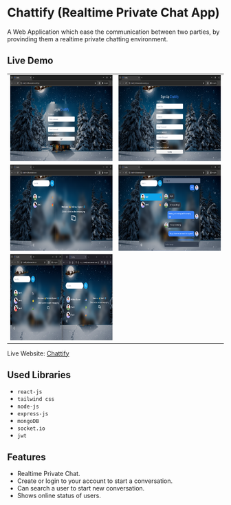 
# Chattify (Realtime Private Chat App)



A Web Application which ease the communication between two parties, by provinding them a realtime private chatting environment.


## Live Demo

<table>
  
  <tr>
    <td><img src="./assets/login.png" width=450 height=200></td>
    <td><img src="./assets/signup.png" width=450 height=200></td>
  </tr>
  <tr>
    <td><img src="./assets/home.png" width=450 height=200></td>
    <td><img src="./assets/chat.png" width=450 height=200></td>
  </tr>
  <tr>
    <td><img src="./assets/online_status.png" width=450 height=200></td>
  </tr>
  
 </table>

Live Website: [Chattify](https://chattify-6u3n.onrender.com)



## Used Libraries
- `react-js`
- `tailwind css`
- `node-js`
- `express-js`
- `mongoDB`
- `socket.io`
- `jwt`



## Features

- Realtime Private Chat.
- Create or login to your account to start a conversation.
- Can search a user to start new conversation.
- Shows online status of users.

